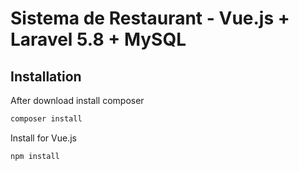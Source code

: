 # Sistema de Restaurant - Vue.js + Laravel 5.8 + MySQL
## Installation 
After download install composer

```bash
composer install
```
Install for Vue.js
```bash
npm install


